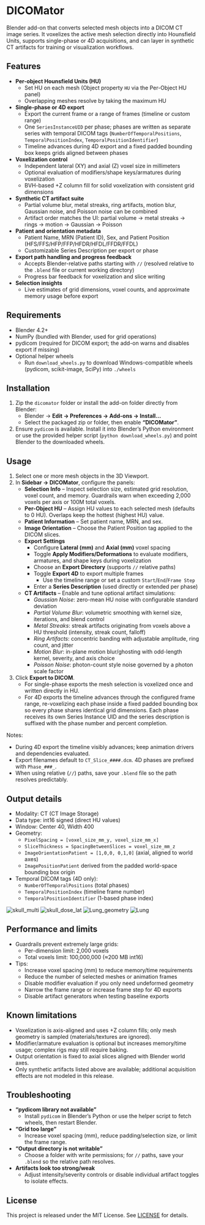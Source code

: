 # DICOMator

Blender add-on that converts selected mesh objects into a DICOM CT image series. It voxelizes the active mesh selection directly into Hounsfield Units, supports single-phase or 4D acquisitions, and can layer in synthetic CT artifacts for training or visualization workflows.

## Features

- **Per-object Hounsfield Units (HU)**
  - Set HU on each mesh (Object property `HU` via the Per-Object HU panel)
  - Overlapping meshes resolve by taking the maximum HU
- **Single-phase or 4D export**
  - Export the current frame or a range of frames (timeline or custom range)
  - One `SeriesInstanceUID` per phase; phases are written as separate series with temporal DICOM tags (`NumberOfTemporalPositions`, `TemporalPositionIndex`, `TemporalPositionIdentifier`)
  - Timeline advances during 4D export and a fixed padded bounding box keeps grids aligned between phases
- **Voxelization control**
  - Independent lateral (XY) and axial (Z) voxel size in millimeters
  - Optional evaluation of modifiers/shape keys/armatures during voxelization
  - BVH-based +Z column fill for solid voxelization with consistent grid dimensions
- **Synthetic CT artifact suite**
  - Partial volume blur, metal streaks, ring artifacts, motion blur, Gaussian noise, and Poisson noise can be combined
  - Artifact order matches the UI: partial volume → metal streaks → rings → motion → Gaussian → Poisson
- **Patient and orientation metadata**
  - Patient Name, MRN (Patient ID), Sex, and Patient Position (HFS/FFS/HFP/FFP/HFDR/HFDL/FFDR/FFDL)
  - Customizable Series Description per export or phase
- **Export path handling and progress feedback**
  - Accepts Blender-relative paths starting with `//` (resolved relative to the `.blend` file or current working directory)
  - Progress bar feedback for voxelization and slice writing
- **Selection insights**
  - Live estimates of grid dimensions, voxel counts, and approximate memory usage before export

## Requirements

- Blender 4.2+
- NumPy (bundled with Blender, used for grid operations)
- pydicom (required for DICOM export; the add-on warns and disables export if missing)
- Optional helper wheels
  - Run `download_wheels.py` to download Windows-compatible wheels (pydicom, scikit-image, SciPy) into `./wheels`

## Installation

1. Zip the `dicomator` folder or install the add-on folder directly from Blender:
   - Blender → **Edit → Preferences → Add-ons → Install…**
   - Select the packaged zip or folder, then enable **“DICOMator”**.
2. Ensure `pydicom` is available. Install it into Blender’s Python environment or use the provided helper script (`python download_wheels.py`) and point Blender to the downloaded wheels.

## Usage

1. Select one or more mesh objects in the 3D Viewport.
2. In **Sidebar → DICOMator**, configure the panels:
   - **Selection Info** – Inspect selection size, estimated grid resolution, voxel count, and memory. Guardrails warn when exceeding 2,000 voxels per axis or 100M total voxels.
   - **Per-Object HU** – Assign HU values to each selected mesh (defaults to 0 HU). Overlaps keep the hottest (highest HU) value.
   - **Patient Information** – Set patient name, MRN, and sex.
   - **Image Orientation** – Choose the Patient Position tag applied to the DICOM slices.
   - **Export Settings**
     - Configure **Lateral (mm)** and **Axial (mm)** voxel spacing
     - Toggle **Apply Modifiers/Deformations** to evaluate modifiers, armatures, and shape keys during voxelization
     - Choose an **Export Directory** (supports `//` relative paths)
     - Toggle **Export 4D** to export multiple frames
       - Use the timeline range or set a custom `Start`/`End`/`Frame Step`
     - Enter a **Series Description** (used directly or extended per phase)
   - **CT Artifacts** – Enable and tune optional artifact simulations:
     - *Gaussian Noise*: zero-mean HU noise with configurable standard deviation
     - *Partial Volume Blur*: volumetric smoothing with kernel size, iterations, and blend control
     - *Metal Streaks*: streak artifacts originating from voxels above a HU threshold (intensity, streak count, falloff)
     - *Ring Artifacts*: concentric banding with adjustable amplitude, ring count, and jitter
     - *Motion Blur*: in-plane motion blur/ghosting with odd-length kernel, severity, and axis choice
     - *Poisson Noise*: photon-count style noise governed by a photon scale factor
3. Click **Export to DICOM**.
   - For single-phase exports the mesh selection is voxelized once and written directly in HU.
   - For 4D exports the timeline advances through the configured frame range, re-voxelizing each phase inside a fixed padded bounding box so every phase shares identical grid dimensions. Each phase receives its own Series Instance UID and the series description is suffixed with the phase number and percent completion.

Notes:
- During 4D export the timeline visibly advances; keep animation drivers and dependencies evaluated.
- Export filenames default to `CT_Slice_####.dcm`. 4D phases are prefixed with `Phase_###_`.
- When using relative (`//`) paths, save your `.blend` file so the path resolves predictably.

## Output details

- Modality: CT (CT Image Storage)
- Data type: int16 signed (direct HU values)
- Window: Center 40, Width 400
- Geometry:
  - `PixelSpacing = [voxel_size_mm_y, voxel_size_mm_x]`
  - `SliceThickness = SpacingBetweenSlices = voxel_size_mm_z`
  - `ImageOrientationPatient = [1,0,0, 0,1,0]` (axial, aligned to world axes)
  - `ImagePositionPatient` derived from the padded world-space bounding box origin
- Temporal DICOM tags (4D only):
  - `NumberOfTemporalPositions` (total phases)
  - `TemporalPositionIndex` (timeline frame number)
  - `TemporalPositionIdentifier` (1-based phase index)

![skull_multi](https://github.com/user-attachments/assets/b1c62567-4189-4a66-812f-005b57629184)
![skull_dose_lat](https://github.com/user-attachments/assets/eca22ede-4a6f-47ca-a82c-e53dccb0649d)
![Lung_geometry](https://github.com/user-attachments/assets/8eb7a3ce-fbaf-4d7d-b70d-33e7b808e0fd)
![Lung](https://github.com/user-attachments/assets/77e204bd-2a70-46bb-af8f-c3327ef7eb8f)

## Performance and limits

- Guardrails prevent extremely large grids:
  - Per-dimension limit: 2,000 voxels
  - Total voxels limit: 100,000,000 (≈200 MB int16)
- Tips:
  - Increase voxel spacing (mm) to reduce memory/time requirements
  - Reduce the number of selected meshes or animation frames
  - Disable modifier evaluation if you only need undeformed geometry
  - Narrow the frame range or increase frame step for 4D exports
  - Disable artifact generators when testing baseline exports

## Known limitations

- Voxelization is axis-aligned and uses +Z column fills; only mesh geometry is sampled (materials/textures are ignored).
- Modifier/armature evaluation is optional but increases memory/time usage; complex rigs may still require baking.
- Output orientation is fixed to axial slices aligned with Blender world axes.
- Only synthetic artifacts listed above are available; additional acquisition effects are not modeled in this release.

## Troubleshooting

- **“pydicom library not available”**
  - Install `pydicom` in Blender’s Python or use the helper script to fetch wheels, then restart Blender.
- **“Grid too large”**
  - Increase voxel spacing (mm), reduce padding/selection size, or limit the frame range.
- **“Output directory is not writable”**
  - Choose a folder with write permissions; for `//` paths, save your `.blend` so the relative path resolves.
- **Artifacts look too strong/weak**
  - Adjust intensity/severity controls or disable individual artifact toggles to isolate effects.

## License

This project is released under the MIT License. See [LICENSE](LICENSE) for details.
